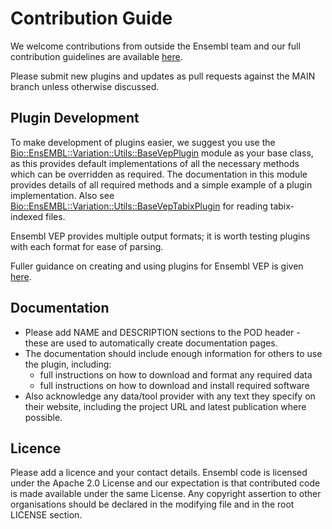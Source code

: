 # Contribution Guide

We welcome contributions from outside the Ensembl team and our full contribution guidelines are available [here](https://github.com/Ensembl/ensembl/blob/main/CONTRIBUTING.md).

Please submit new plugins and updates as pull requests against the MAIN branch unless otherwise discussed.

## Plugin Development

To make development of plugins easier, we suggest you use the [Bio::EnsEMBL::Variation::Utils::BaseVepPlugin](https://github.com/Ensembl/ensembl-variation/blob/main/modules/Bio/EnsEMBL/Variation/Utils/BaseVepPlugin.pm) module as your base class, as this provides default implementations of all the necessary methods which can be overridden as required.
The documentation in this module provides details of all required methods and a simple example of a plugin implementation. 
Also see [Bio::EnsEMBL::Variation::Utils::BaseVepTabixPlugin](https://github.com/Ensembl/ensembl-variation/blob/main/modules/Bio/EnsEMBL/Variation/Utils/BaseVepTabixPlugin.pm) for reading tabix-indexed files.

Ensembl VEP provides multiple output formats; it is worth testing plugins with each format for ease of parsing.

Fuller guidance on creating and using plugins for Ensembl VEP is given [here](https://www.ensembl.org/info/docs/tools/vep/script/vep_plugins.html).

## Documentation

* Please add NAME and DESCRIPTION sections to the POD header - these are used to automatically create documentation pages.
* The documentation should include enough information for others to use the plugin, including:
  * full instructions on how to download and format any required data
  * full instructions on how to download and install required software
* Also acknowledge any data/tool provider with any text they specify on their website, including the project URL and latest publication where possible. 

## Licence
Please add a licence and your contact details. Ensembl code is licensed under the Apache 2.0 License and our expectation is that contributed code is made available under the same License. Any copyright assertion to other organisations should be declared in the modifying file and in the root LICENSE section.


